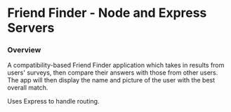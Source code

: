 # Friend Finder - Node and Express Servers

### Overview

A compatibility-based Friend Finder application which takes in results from users' surveys, then compare their answers with those from other users. The app will then display the name and picture of the user with the best overall match. 

Uses Express to handle routing. 
